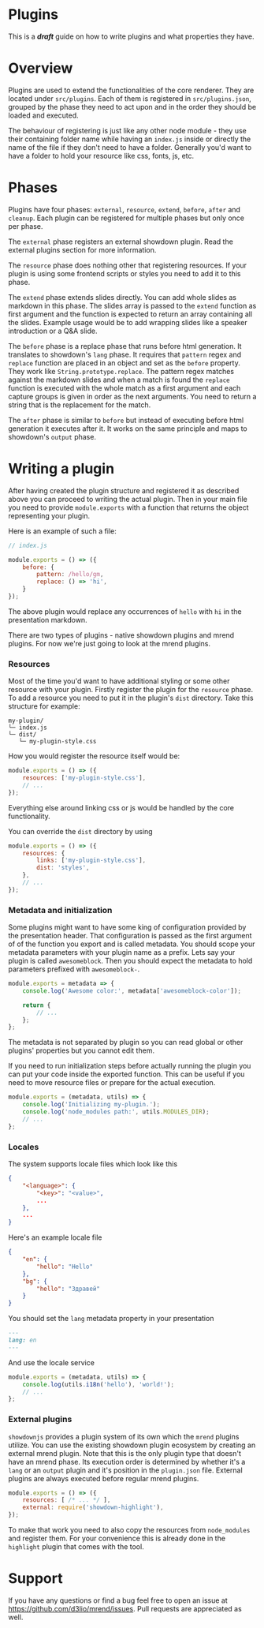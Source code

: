 # Plugins

This is a **_draft_** guide on how to write plugins and what properties they have.

# Overview

Plugins are used to extend the functionalities of the core renderer. They are located under
`src/plugins`. Each of them is registered in `src/plugins.json`, grouped by the phase they need to
act upon and in the order they should be loaded and executed.

The behaviour of registering is just like any other node module - they use their containing folder
name while having an `index.js` inside or directly the name of the file if they don't need to have
a folder. Generally you'd want to have a folder to hold your resource like css, fonts, js, etc.

# Phases

Plugins have four phases: `external`, `resource`, `extend`, `before`, `after` and `cleanup`.
Each plugin can be registered for multiple phases but only once per phase.

The `external` phase registers an external showdown plugin.
Read the external plugins section for more information.

The `resource` phase does nothing other that registering resources.
If your plugin is using some frontend scripts or styles you need to add it to this phase.

The `extend` phase extends slides directly. You can add whole slides as markdown in this phase.
The slides array is passed to the `extend` function as first argument and the function is expected
to return an array containing all the slides.
Example usage would be to add wrapping slides like a speaker introduction or a Q&A slide.

The `before` phase is a replace phase that runs before html generation. It translates to
showdown's `lang` phase. It requires that `pattern` regex and `replace` function are placed
in an object and set as the `before` property.
They work like `String.prototype.replace`. The pattern regex matches against the markdown slides and
when a match is found the `replace` function is executed with the whole match as a first argument
and each capture groups is given in order as the next arguments. You need to return a string that is
the replacement for the match.

The `after` phase is similar to `before` but instead of executing before html generation it executes
after it. It works on the same principle and maps to showdown's `output` phase.

# Writing a plugin

After having created the plugin structure and registered it as described above you can proceed to
writing the actual plugin. Then in your main file you need to provide `module.exports` with a
function that returns the object representing your plugin.

Here is an example of such a file:

```js
// index.js

module.exports = () => ({
    before: {
        pattern: /hello/gm,
        replace: () => 'hi',
    }
});
```

The above plugin would replace any occurrences of `hello` with `hi` in the presentation markdown.

There are two types of plugins - native showdown plugins and mrend plugins.
For now we're just going to look at the mrend plugins.

### Resources

Most of the time you'd want to have additional styling or some other resource with your plugin.
Firstly register the plugin for the `resource` phase. To add a resource you need to put it in the
plugin's `dist` directory.
Take this structure for example:

```
my-plugin/
└─ index.js
└─ dist/
   └─ my-plugin-style.css
```

How you would register the resource itself would be:

```js
module.exports = () => ({
    resources: ['my-plugin-style.css'],
    // ...
});
```

Everything else around linking css or js would be handled by the core functionality.

You can override the `dist` directory by using

```js
module.exports = () => ({
    resources: {
        links: ['my-plugin-style.css'],
        dist: 'styles',
    },
    // ...
});
```

### Metadata and initialization

Some plugins might want to have some king of configuration provided by the presentation header.
That configuration is passed as the first argument of of the function you export and is called
metadata. You should scope your metadata parameters with your plugin name as a prefix.
Lets say your plugin is called `awesomeblock`. Then you should expect the metadata to hold
parameters prefixed with `awesomeblock-`.

```js
module.exports = metadata => {
    console.log('Awesome color:', metadata['awesomeblock-color']);

    return {
        // ...
    };
};
```

The metadata is not separated by plugin so you can read global or other plugins' properties but
you cannot edit them.

If you need to run initialization steps before actually running the plugin you can put your code
inside the exported function. This can be useful if you need to move resource files or prepare for
the actual execution.

```js
module.exports = (metadata, utils) => {
    console.log('Initializing my-plugin.');
    console.log('node_modules path:', utils.MODULES_DIR);
    // ...
};
```

### Locales

The system supports locale files which look like this

```json
{
    "<language>": {
        "<key>": "<value>",
        ...
    },
    ...
}
```

Here's an example locale file

```json
{
    "en": {
        "hello": "Hello"
    },
    "bg": {
        "hello": "Здравей"
    }
}
```

You should set the `lang` metadata property in your presentation

```md
---
lang: en
---
```

And use the locale service

```js
module.exports = (metadata, utils) => {
    console.log(utils.i18n('hello'), 'world!');
    // ...
};
```

### External plugins

`showdownjs` provides a plugin system of its own which the `mrend` plugins utilize. You can use the
existing showdown plugin ecosystem by creating an external mrend plugin. Note that this is the
only plugin type that doesn't have an mrend phase. Its execution order is determined by whether
it's a `lang` or an `output` plugin and it's position in the `plugin.json` file. External plugins
are always executed before regular mrend plugins.

```js
module.exports = () => ({
    resources: [ /* ... */ ],
    external: require('showdown-highlight'),
});
```

To make that work you need to also copy the resources from `node_modules` and register them.
For your convenience this is already done in the `highlight` plugin that comes with the tool.

# Support

If you have any questions or find a bug feel free to open an issue at
https://github.com/d3lio/mrend/issues. Pull requests are appreciated as well.
